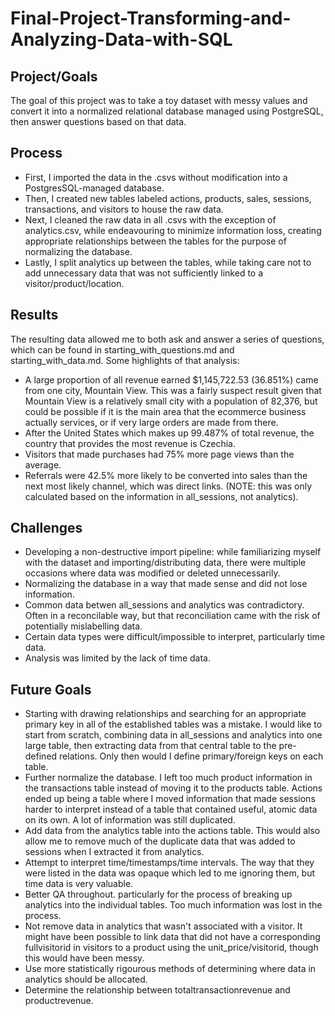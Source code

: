 # Final-Project-Transforming-and-Analyzing-Data-with-SQL

## Project/Goals
The goal of this project was to take a toy dataset with messy values and convert it into a normalized relational database managed using PostgreSQL, then answer questions based on that data.

## Process

* First, I imported the data in the .csvs without modification into a PostgresSQL-managed database.
* Then, I created new tables labeled actions, products, sales, sessions, transactions, and visitors to house the raw data.
* Next, I cleaned the raw data in all .csvs with the exception of analytics.csv, while endeavouring to minimize information loss, creating appropriate relationships between the tables for the purpose of normalizing the database.
* Lastly, I split analytics up between the tables, while taking care not to add unnecessary data that was not sufficiently linked to a visitor/product/location.

## Results

The resulting data allowed me to both ask and answer a series of questions, which can be found in starting_with_questions.md and starting_with_data.md. Some highlights of that analysis:

* A large proportion of all revenue earned $1,145,722.53 (36.851%) came from one city, Mountain View. This was a fairly suspect result given that Mountain View is a relatively small city with a population of 82,376, but could be possible if it is the main area that the ecommerce business actually services, or if very large orders are made from there.
* After the United States which makes up 99.487% of total revenue, the country that provides the most revenue is Czechia.
* Visitors that made purchases had 75% more page views than the average.
* Referrals were 42.5% more likely to be converted into sales than the next most likely channel, which was direct links. (NOTE: this was only calculated based on the information in all_sessions, not analytics).

## Challenges 

* Developing a non-destructive import pipeline: while familiarizing myself with the dataset and importing/distributing data, there were multiple occasions where data was modified or deleted unnecessarily.
* Normalizing the database in a way that made sense and did not lose information.
* Common data betwen all_sessions and analytics was contradictory. Often in a reconcilable way, but that reconciliation came with the risk of potentially mislabelling data.
* Certain data types were difficult/impossible to interpret, particularly time data. 
* Analysis was limited by the lack of time data.


## Future Goals

* Starting with drawing relationships and searching for an appropriate primary key in all of the established tables was a mistake. I would like to start from scratch, combining data in all_sessions and analytics into one large table, then extracting data from that central table to the pre-defined relations. Only then would I define primary/foreign keys on each table.
* Further normalize the database. I left too much product information in the transactions table instead of moving it to the products table. Actions ended up being a table where I moved information that made sessions harder to interpret instead of a table that contained useful, atomic data on its own. A lot of information was still duplicated.
* Add data from the analytics table into the actions table. This would also allow me to remove much of the duplicate data that was added to sessions when I extracted it from analytics.
* Attempt to interpret time/timestamps/time intervals. The way that they were listed in the data was opaque which led to me ignoring them, but time data is very valuable.
* Better QA throughout. particularly for the process of breaking up analytics into the individual tables. Too much information was lost in the process.
* Not remove data in analytics that wasn't associated with a visitor. It might have been possible to link data that did not have a corresponding fullvisitorid in visitors to a product using the unit_price/visitorid, though this would have been messy.
* Use more statistically rigourous methods of determining where data in analytics should be allocated.
* Determine the relationship between totaltransactionrevenue and productrevenue.
